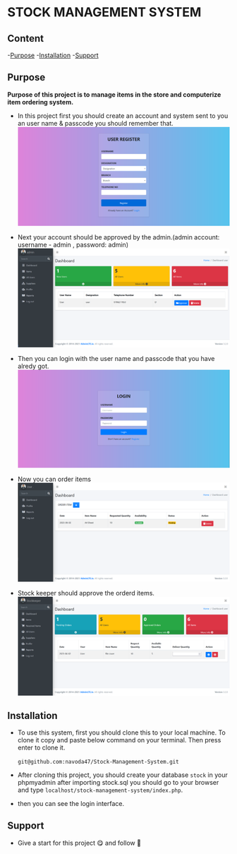 # STOCK MANAGEMENT SYSTEM

## Content

-[Purpose](#purpose)
-[Installation](#installation)
-[Support](#support)

## Purpose

**Purpose of this project is to manage items in the store and computerize item ordering system.**

* In this project first you should create an account and system sent to you an user name & passcode you should remember that.
    ![ss3](images/2.png)
    
* Next your account should be  approved by the admin.(admin account: username - admin , password: admin)
    ![ss3](images/admin.png)

* Then you can login with the user name and passcode that you have alredy got.
    ![ss3](images/1.png)

* Now you can order items 
    ![ss3](images/user.png)

* Stock keeper should approve the orderd items.
    ![ss3](images/stock.png)

## Installation
* To use this system, first you should clone this to your local machine. To clone it copy and paste below command on your terminal. Then press enter to clone it.

    `git@github.com:navoda47/Stock-Management-System.git`

* After cloning this project, you should create your database `stock` in your phpmyadmin after importing stock.sql you should go to your browser and type `localhost/stock-management-system/index.php`.
 
* then you can see the login interface.

## Support
* Give a start for this project :yum: and follow :cowboy_hat_face: 


